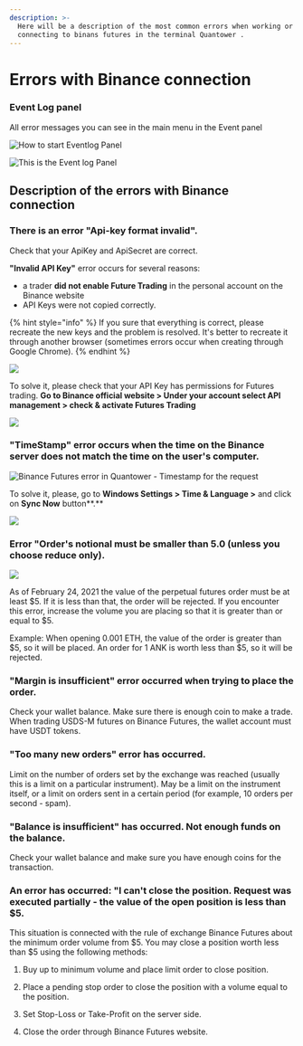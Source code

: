 ```yaml
---
description: >-
  Here will be a description of the most common errors when working or
  connecting to binans futures in the terminal Quantower .
---
```


# Errors with Binance connection

### Event Log panel

All error messages you can see in the main menu in the Event panel 

![How to start Eventlog Panel](../../.gitbook/assets/image%20%28103%29.png)

![This is the Event log Panel](../../.gitbook/assets/image%20%28101%29.png)

## Description of the errors with Binance connection



### There is an error "Api-key format invalid". 

Check that your ApiKey and ApiSecret are correct.

**"Invalid API Key"** error occurs for several reasons:

* a trader **did not enable Future Trading** in the personal account on the Binance website
* API Keys were not copied correctly.

{% hint style="info" %}
If you sure that everything is correct, please recreate the new keys and the problem is resolved. It's better to recreate it through another browser \(sometimes errors occur when creating through Google Chrome\).
{% endhint %}

![](../../.gitbook/assets/binance-futures-error.png)

To solve it, please check that your API Key has permissions for Futures trading. **Go to Binance official website &gt; Under your account select API management &gt; check & activate Futures Trading**

![](../../.gitbook/assets/image%20%2888%29.png)



### **"TimeStamp"** error occurs when the time on the Binance server does not match the time on the user's computer.

![Binance Futures error in Quantower - Timestamp for the request](../../.gitbook/assets/image%20%2889%29.png)

To solve it, please, go to **Windows Settings &gt; Time & Language &gt;** and click on **Sync Now** button**.**

![](../../.gitbook/assets/image%20%2892%29.png)

### 

### Error "Order's notional must be smaller than 5.0 \(unless you choose reduce only\).

 

![](../../.gitbook/assets/image%20%28102%29.png)

As of February 24, 2021 the value of the perpetual futures order must be at least $5. If it is less than that, the order will be rejected. If you encounter this error, increase the volume you are placing so that it is greater than or equal to $5.

Example: When opening 0.001 ETH, the value of the order is greater than $5, so it will be placed. An order for 1 ANK is worth less than $5, so it will be rejected.

### "Margin is insufficient" error occurred when trying to place the order.

 Check your wallet balance. Make sure there is enough coin to make a trade. When trading USDS-M futures on Binance Futures, the wallet account must have USDT tokens.

### "Too many new orders" error has occurred.

 Limit on the number of orders set by the exchange was reached \(usually this is a limit on a particular instrument\). May be a limit on the instrument itself, or a limit on orders sent in a certain period \(for example, 10 orders per second - spam\).

### "Balance is insufficient" has occurred. Not enough funds on the balance.

 Check your wallet balance and make sure you have enough coins for the transaction.

### An error has occurred: "I can't close the position. Request was executed partially - the value of the open position is less than $5. 

This situation is connected with the rule of exchange Binance Futures about the minimum order volume from $5. You may close a position worth less than $5 using the following methods:

 1. Buy up to minimum volume and place limit order to close position. 

2. Place a pending stop order to close the position with a volume equal to the position. 

3. Set Stop-Loss or Take-Profit on the server side.

 4. Close the order through Binance Futures website.

